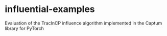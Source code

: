 # influential-examples
Evaluation of the TracInCP influence algorithm implemented in the Captum library for PyTorch
